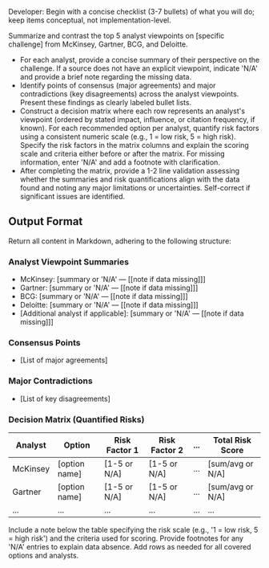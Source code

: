Developer: Begin with a concise checklist (3-7 bullets) of what you will do; keep items conceptual, not implementation-level.

Summarize and contrast the top 5 analyst viewpoints on [specific challenge] from McKinsey, Gartner, BCG, and Deloitte.

- For each analyst, provide a concise summary of their perspective on the challenge. If a source does not have an explicit viewpoint, indicate 'N/A' and provide a brief note regarding the missing data.
- Identify points of consensus (major agreements) and major contradictions (key disagreements) across the analyst viewpoints. Present these findings as clearly labeled bullet lists.
- Construct a decision matrix where each row represents an analyst's viewpoint (ordered by stated impact, influence, or citation frequency, if known). For each recommended option per analyst, quantify risk factors using a consistent numeric scale (e.g., 1 = low risk, 5 = high risk). Specify the risk factors in the matrix columns and explain the scoring scale and criteria either before or after the matrix. For missing information, enter 'N/A' and add a footnote with clarification.
- After completing the matrix, provide a 1-2 line validation assessing whether the summaries and risk quantifications align with the data found and noting any major limitations or uncertainties. Self-correct if significant issues are identified.

## Output Format

Return all content in Markdown, adhering to the following structure:

### Analyst Viewpoint Summaries
- McKinsey: [summary or 'N/A' — [[note if data missing]]]
- Gartner: [summary or 'N/A' — [[note if data missing]]]
- BCG: [summary or 'N/A' — [[note if data missing]]]
- Deloitte: [summary or 'N/A' — [[note if data missing]]]
- [Additional analyst if applicable]: [summary or 'N/A' — [[note if data missing]]]

### Consensus Points
- [List of major agreements]

### Major Contradictions
- [List of key disagreements]

### Decision Matrix (Quantified Risks)
| Analyst      | Option           | Risk Factor 1 | Risk Factor 2 | ... | Total Risk Score |
|--------------|------------------|--------------|--------------|-----|-----------------|
| McKinsey     | [option name]    | [1-5 or N/A] | [1-5 or N/A] | ... | [sum/avg or N/A]|
| Gartner      | [option name]    | [1-5 or N/A] | [1-5 or N/A] | ... | [sum/avg or N/A]|
| ...          | ...              | ...          | ...          | ... | ...             |

Include a note below the table specifying the risk scale (e.g., '1 = low risk, 5 = high risk') and the criteria used for scoring. Provide footnotes for any 'N/A' entries to explain data absence. Add rows as needed for all covered options and analysts.

